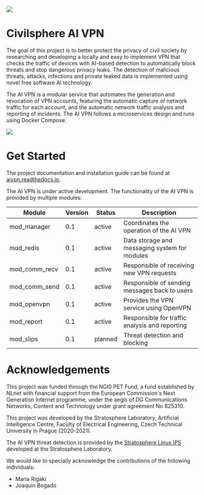![](https://github.com/stratosphereips/AIVPN/blob/main/assets/Civilsphere-AI-VPN.png)

# Civilsphere AI VPN

The goal of this project is to better protect the privacy of civil society by researching and developing a locally and easy to implement VPN that checks the traffic of devices with AI-based detection to automatically block threats and stop dangerous privacy leaks. The detection of malicious threats, attacks, infections and private leaked data is implemented using novel free software AI technology.

The AI VPN is a modular service that automates the generation and revocation of VPN accounts, featuring the automatic capture of network traffic for each account, and the automatic network traffic analysis and reporting of incidents. The AI VPN follows a microservices design and runs using Docker Compose.

![](https://github.com/stratosphereips/AIVPN/blob/main/assets/Civilsphere-AI-VPN-HowItWorks-1.png)


# Get Started

The project documentation and installation guide can be found at [aivpn.readthedocs.io](https://aivpn.readthedocs.io/).

The AI VPN is under active development. The functionality of the AI VPN is provided by multiple modules:

|   Module      | Version | Status | Description                                    |
|   ------      | ------- | ------ | -----------                                    |
| mod_manager   |     0.1 | active | Coordinates the operation of the AI VPN        |
| mod_redis     |     0.1 | active | Data storage and messaging system for modules  |
| mod_comm_recv |     0.1 | active | Responsible of receiving new VPN requests      |
| mod_comm_send |     0.1 | active | Responsible of sending messages back to users  |
| mod_openvpn   |     0.1 | active | Provides the VPN service using OpenVPN         |
| mod_report    |     0.1 | active | Responsible for traffic analysis and reporting |
| mod_slips     |     0.1 | planned| Threat detection and blocking                  |

# Acknowledgements

This project was funded through the NGI0 PET Fund, a fund established by NLnet with financial support from the European Commission's Next Generation Internet programme, under the aegis of DG Communications Networks, Content and Technology under grant agreement No 825310.

This project was developed by the Stratosphere Laboratory, Artificial Intelligence Centre, Faculty of Electrical Engineering, Czech Technical University in Prague (2020-2021).

The AI VPN threat detection is provided by the [Stratosphere Linux IPS](https://github.com/stratosphereips/StratosphereLinuxIPS) developed at the Stratosphere Laboratory.

We would like to specially acknowledge the contributions of the following individuals:

* Maria Rigaki
* Joaquin Bogado
